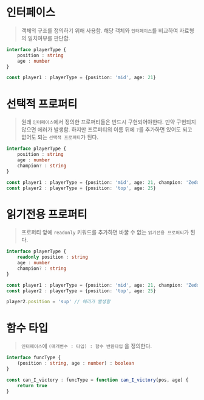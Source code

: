 # 인터페이스
> 객체의 구조를 정의하기 위해 사용함. 해당 객체와 `인터페이스`를 비교하여 자료형의 일치여부를 판단함.
```ts
interface playerType {
    position : string
    age : number
}

const player1 : playerType = {position: 'mid', age: 21}
```

# 선택적 프로퍼티
> 원래 `인터페이스`에서 정의한 프로퍼티들은 반드시 구현되어야한다. 만약 구현되지 않으면 에러가 발생함. 하지만 프로퍼티의 이름 뒤에 `?`를 추가하면 있어도 되고 없어도 되는 `선택적 프로퍼티`가 된다.
```ts
interface playerType {
    position : string
    age : number
    champion? : string
}

const player1 : playerType = {position: 'mid', age: 21, champion: 'Zedd'}
const player2 : playerType = {position: 'top', age: 25}
```

# 읽기전용 프로퍼티
> 프로퍼티 앞에 `readonly` 키워드를 추가하면 바꿀 수 없는 `읽기전용 프로퍼티`가 된다.
```ts
interface playerType {
    readonly position : string
    age : number
    champion? : string
}

const player1 : playerType = {position: 'mid', age: 21, champion: 'Zedd'}
const player2 : playerType = {position: 'top', age: 25}

player2.position = 'sup' // 에러가 발생함
```

# 함수 타입
> `인터페이스`에 `(매개변수 : 타입) : 함수 반환타입` 을 정의한다.
```ts
interface funcType {
    (position : string, age : number) : boolean
}

const can_I_victory : funcType = function can_I_victory(pos, age) {
    return true
}
```